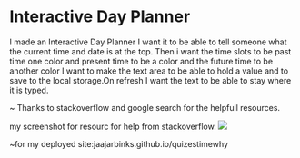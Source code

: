 # Interactive Day Planner

I made an Interactive Day Planner
I want it to be able to tell someone what the current time and date is at the top.
Then i want the time slots to be past time one color and present time to be a color and the future time to be another color
I want to make the text area to be able to hold a value and to save to the local storage.On refresh I want the text to be able to stay where it is typed.

~ Thanks to stackoverflow and google search for the helpfull resources.

my screenshot for resourc for help from stackoverflow.
![](..%5C..%5CScreenshot%20(163).png)

~for my deployed site:jaajarbinks.github.io/quizestimewhy
